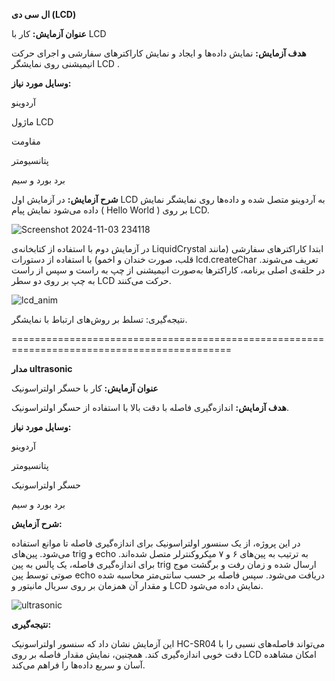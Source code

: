 **ال سی دی (LCD)**

**عنوان آزمایش:** کار با LCD 

**هدف آزمایش:** نمایش داده‌ها و ایجاد و نمایش کاراکترهای سفارشی و اجرای حرکت انیمیشنی روی نمایشگر LCD .

**وسایل مورد نیاز:**

آردوینو

ماژول LCD

مقاومت

پتانسیومتر

برد بورد و سیم

**شرح آزمایش:** در آزمایش اول LCD به آردوینو متصل شده و داده‌ها روی نمایشگر نمایش داده می‌شود نمایش پیام ( Hello World ) بر روی LCD.

![Screenshot 2024-11-03 234118](https://github.com/user-attachments/assets/af08a17d-d0d2-4736-bc7d-db21b9089bd9)

در آزمایش دوم با استفاده از کتابخانه‌ی LiquidCrystal ابتدا کاراکترهای سفارشی (مانند قلب، صورت خندان و اخمو) با استفاده از دستورات lcd.createChar تعریف می‌شوند. در حلقه‌ی اصلی برنامه، کاراکترها به‌صورت انیمیشنی از چپ به راست و سپس از راست به چپ بر روی دو سطر LCD حرکت می‌کنند.


![lcd_anim](https://github.com/user-attachments/assets/8b19597b-ce5f-43a6-9caa-00468fe334cc)



نتیجه‌گیری: تسلط بر روش‌های ارتباط با نمایشگر.


============================================================================================

**مدار ultrasonic**

**عنوان آزمایش:** کار با حسگر اولتراسونیک

**هدف آزمایش:** اندازه‌گیری فاصله با دقت بالا با استفاده از حسگر اولتراسونیک.

**وسایل مورد نیاز:** 

آردوینو

پتانسیومتر

حسگر اولتراسونیک

برد بورد و سیم


**شرح آزمایش:**

در این پروژه، از یک سنسور اولتراسونیک برای اندازه‌گیری فاصله تا موانع استفاده می‌شود. پین‌های trig و echo به ترتیب به پین‌های ۶ و ۷ میکروکنترلر متصل شده‌اند. برای اندازه‌گیری فاصله، یک پالس به پین trig ارسال شده و زمان رفت و برگشت موج صوتی توسط پین echo دریافت می‌شود. سپس فاصله بر حسب سانتی‌متر محاسبه شده و مقدار آن همزمان بر روی سریال مانیتور و LCD نمایش داده می‌شود.


![ultrasonic](https://github.com/user-attachments/assets/c579011a-8952-4a69-806f-88c3b4e7770e)


**نتیجه‌گیری:**

این آزمایش نشان داد که سنسور اولتراسونیک HC-SR04 می‌تواند فاصله‌های نسبی را با دقت خوبی اندازه‌گیری کند. همچنین، نمایش مقدار فاصله بر روی LCD امکان مشاهده آسان و سریع داده‌ها را فراهم می‌کند.

